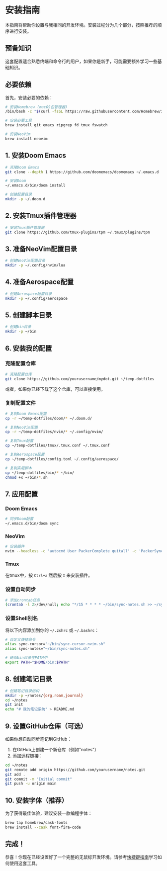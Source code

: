 # 安装指南

本指南将帮助你设置与我相同的开发环境。安装过程分为几个部分，按照推荐的顺序进行安装。

## 预备知识

这套配置适合熟悉终端和命令行的用户，如果你是新手，可能需要额外学习一些基础知识。

## 必要依赖

首先，安装必要的依赖：

```bash
# 安装Homebrew (macOS包管理器)
/bin/bash -c "$(curl -fsSL https://raw.githubusercontent.com/Homebrew/install/HEAD/install.sh)"

# 安装必要工具
brew install git emacs ripgrep fd tmux fswatch

# 安装NeoVim
brew install neovim
```

## 1. 安装Doom Emacs

```bash
# 克隆Doom Emacs
git clone --depth 1 https://github.com/doomemacs/doomemacs ~/.emacs.d

# 安装Doom
~/.emacs.d/bin/doom install

# 创建配置目录
mkdir -p ~/.doom.d
```

## 2. 安装Tmux插件管理器

```bash
# 安装Tmux插件管理器
git clone https://github.com/tmux-plugins/tpm ~/.tmux/plugins/tpm
```

## 3. 准备NeoVim配置目录

```bash
# 创建NeoVim配置目录
mkdir -p ~/.config/nvim/lua
```

## 4. 准备Aerospace配置

```bash
# 创建Aerospace配置目录
mkdir -p ~/.config/aerospace
```

## 5. 创建脚本目录

```bash
# 创建bin目录
mkdir -p ~/bin
```

## 6. 安装我的配置

### 克隆配置仓库

```bash
# 克隆配置仓库
git clone https://github.com/yourusername/mydot.git ~/temp-dotfiles
```

或者，如果你已经下载了这个仓库，可以直接使用。

### 复制配置文件

```bash
# 复制Doom Emacs配置
cp -r ~/temp-dotfiles/doom/* ~/.doom.d/

# 复制NeoVim配置
cp -r ~/temp-dotfiles/nvim/* ~/.config/nvim/

# 复制Tmux配置
cp ~/temp-dotfiles/tmux/.tmux.conf ~/.tmux.conf

# 复制Aerospace配置
cp ~/temp-dotfiles/config.toml ~/.config/aerospace/

# 复制实用脚本
cp ~/temp-dotfiles/bin/* ~/bin/
chmod +x ~/bin/*.sh
```

## 7. 应用配置

### Doom Emacs

```bash
# 同步Doom配置
~/.emacs.d/bin/doom sync
```

### NeoVim

```bash
# 安装插件
nvim --headless -c 'autocmd User PackerComplete quitall' -c 'PackerSync'
```

### Tmux

在tmux中，按 `Ctrl+a` 然后按 `I` 来安装插件。

### 设置自动同步

```bash
# 添加crontab任务
(crontab -l 2>/dev/null; echo "*/15 * * * * ~/bin/sync-notes.sh >> ~/sync-notes.log 2>&1") | crontab -
```

### 设置Shell别名

将以下内容添加到你的 `~/.zshrc` 或 `~/.bashrc`：

```bash
# 自定义快捷命令
alias sync-cursor="~/bin/sync-cursor-nvim.sh"
alias sync-notes="~/bin/sync-notes.sh"

# 确保bin目录在PATH中
export PATH="$HOME/bin:$PATH"
```

## 8. 创建笔记目录

```bash
# 创建笔记目录结构
mkdir -p ~/notes/{org,roam,journal}
cd ~/notes
git init
echo "# 我的笔记系统" > README.md
```

## 9. 设置GitHub仓库（可选）

如果你想自动同步笔记到GitHub：

1. 在GitHub上创建一个新仓库（例如"notes"）
2. 添加远程链接：

```bash
cd ~/notes
git remote add origin https://github.com/yourusername/notes.git
git add .
git commit -m "Initial commit"
git push -u origin main
```

## 10. 安装字体（推荐）

为了获得最佳体验，建议安装一款编程字体：

```bash
brew tap homebrew/cask-fonts
brew install --cask font-fira-code
```

## 完成！

恭喜！你现在已经设置好了一个完整的无鼠标开发环境。请参考[快捷键指南](keyboard-shortcuts.md)学习如何使用这套工具。 